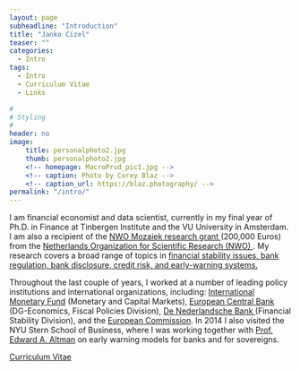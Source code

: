 ```yaml
---
layout: page
subheadline: "Introduction"
title: "Janko Cizel"
teaser: ""
categories:
  - Intro
tags:
  - Intro
  - Curriculum Vitae
  - Links

#
# Styling
#
header: no
image:
    title: personalphoto2.jpg
    thumb: personalphoto2.jpg
    <!-- homepage: MacroPrud_pic1.jpg -->
    <!-- caption: Photo by Corey Blaz -->
    <!-- caption_url: https://blaz.photography/ -->
permalink: "/intro/"
---
```


<p class="teaser" itemprop="description">
I am financial economist and data scientist, currently in my  final year of Ph.D. in Finance at Tinbergen Institute and
the VU University in Amsterdam. I am also a recipient of the <a
href="http://www.nwo.nl/actueel/nieuws/2012/Mozaïek-toekenningen+bij+MaGW.html"> NWO Mozaiek
research grant </a> (200,000 Euros) from the <a href="http://www.nwo.nl"> Netherlands Organization for Scientific
Research (NWO) </a>. My research covers a broad range of topics in <u>financial stability
issues, bank regulation, bank disclosure, credit risk, and early-warning systems.
</u></p>

<p class="teaser" itemprop="description"> Throughout the last couple of years, I
worked at a number of leading policy institutions and international
organizations, including: <u>International Monetary Fund</u> (Monetary and Capital
Markets), <u>European Central Bank</u> (DG-Economics, Fiscal Policies Division), 
<u> De Nederlandsche Bank </u> (Financial Stability Division), and the <u>European
Commission</u>. In 2014 I also visited the NYU Stern School of Business, where I was
working together with <a href="http://people.stern.nyu.edu/ealtman/"> Prof. Edward A. Altman</a> on early warning models for banks
and for sovereigns.  </p>





<div class="row t60 b60">
<div class="small-12 text-center columns">
<a class="button large radius alert" href="">Curriculum Vitae</a>
</div><!-- /.small-12.columns -->
</div><!-- /.row -->








